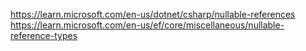 https://learn.microsoft.com/en-us/dotnet/csharp/nullable-references
https://learn.microsoft.com/en-us/ef/core/miscellaneous/nullable-reference-types